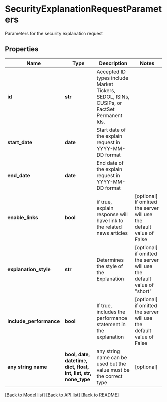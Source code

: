 # SecurityExplanationRequestParameters

Parameters for the security explanation request

## Properties
Name | Type | Description | Notes
------------ | ------------- | ------------- | -------------
**id** | **str** | Accepted ID types include Market Tickers, SEDOL, ISINs, CUSIPs, or FactSet Permanent Ids. | 
**start_date** | **date** | Start date of the explain request in YYYY-MM-DD format | 
**end_date** | **date** | End date of the explain request in YYYY-MM-DD format | 
**enable_links** | **bool** | If true, explain response will have link to the related news articles | [optional]  if omitted the server will use the default value of False
**explanation_style** | **str** | Determines the style of the Explanation | [optional]  if omitted the server will use the default value of "short"
**include_performance** | **bool** | If true, includes the performance statement in the explanation | [optional]  if omitted the server will use the default value of False
**any string name** | **bool, date, datetime, dict, float, int, list, str, none_type** | any string name can be used but the value must be the correct type | [optional]

[[Back to Model list]](../README.md#documentation-for-models) [[Back to API list]](../README.md#documentation-for-api-endpoints) [[Back to README]](../README.md)



